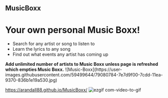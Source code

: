 ## MusicBoxx <br>
# Your own personal Music Boxx!<br>
<ul>
  <li> Search for any artist or song to listen to</li>
  <li> Learn the lyrics to any song</li>
  <li>Find out what events any artist has coming up</li>
</ul>
 <strong>Add unlimited number of artists to Music Boxx unless page is refreshed which empties Music Boxx.</strong>
![Music-Boxx](https://user-images.githubusercontent.com/59499644/79080784-7e7d9f00-7cdd-11ea-9370-836b1e19a530.jpg)


https://arandall88.github.io/MusicBoxx/
![ezgif com-video-to-gif](https://user-images.githubusercontent.com/59499644/79080735-0d3dec00-7cdd-11ea-9e13-7c1f33f234f9.gif)
